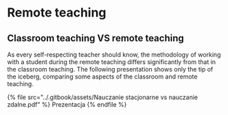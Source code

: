 # Remote teaching

## Classroom teaching VS remote teaching

As every self-respecting teacher should know, the methodology of working with a student during the remote teaching differs significantly from that in the classroom teaching. The following presentation shows only the tip of the iceberg, comparing some aspects of the classroom and remote teaching.

{% file src="../.gitbook/assets/Nauczanie stacjonarne vs nauczanie zdalne.pdf" %}
Prezentacja
{% endfile %}


